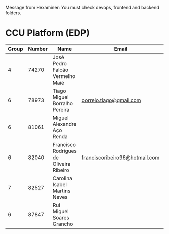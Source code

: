 Message from Hexaminer: You must check devops, frontend and backend folders.

# CCU Platform (EDP)

|Group  | Number  |Name                                      |Email                     |GitHub     |
|-------|---------|------------------------------------------|--------------------------|-----------|
|4 	    |74270 	  |José Pedro Falcão Vermelho Maié           |                              |             |
|6 	    |78973 	  |Tiago Miguel Borralho Pereira             |correio.tiago@gmail.com 	    |tmbp95       |
|6 	    |81061 	  |Miguel Alexandre Aço Renda                |                              |             |
|6 	    |82040 	  |Francisco Rodrigues de Oliveira Ribeiro   |franciscoribeiro96@hotmail.com|chicoribeiro |
|7     	|82527 	  |Carolina Isabel Martins Neves             |                              |             |
|6 	    |87847 	  |Rui Miguel Soares Grancho                 |                              |             |
